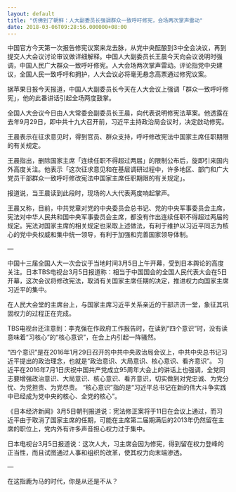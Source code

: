 ```yaml
---
layout: default
title: "仿佛到了朝鲜：人大副委员长强调群众一致呼吁修宪，会场两次掌声雷动"
date: 2018-03-06T09:28:56.000000+08:00
---
```


中国官方今天第一次报告修宪议案来龙去脉，从党中央酝酿到3中全会决议，再到提交人大会议讨论审议做详细解释。中国人大副委员长王晨今天向会议说明时强调，中国人民广大群众一致呼吁修宪。人大会场两次掌声雷动。评论指党中央建议，全国人民一致呼吁和拥护，人大会议必将毫无悬念高票通过修宪议案。

据苹果日报今天报道，中国人大副委员长今天在人大会议上强调「群众一致呼吁修宪」，他的此番讲话引起全场两度鼓掌。

全国人大会议今日由人大常委会副委员长王晨，向代表说明修宪法草案。他透露在去年9月29日，即中共十九大召开前，习近平主持政治局会议时，决定啟动修宪。

王晨表示在征求意见时，得到官员、群众支持，呼吁修改宪法中国家主席任职期限的有关规定。

王晨指出，删除国家主席「连续任职不得超过两届」的限制公布后，旋即引来国内外高度关注。他表示「这次征求意见和在基层调研过程中，许多地区、部门和广大党员干部群众一致呼吁修改宪法中国家主席任职期限的有关规定」。

报道说，当王晨读到此段时，现场的人大代表两度响起掌声。

王晨又称，目前，中共党章对党的中央委员会总书记、党的中央军事委员会主席，宪法对中华人民共和国中央军事委员会主席，都没有作出连续任职不得超过两届的规定。宪法对国家主席的相关规定也采取上述做法，有利于维护以习近平同志为核心的党中央权威和集中统一领导，有利于加强和完善国家领导体制。

—

中国十三届全国人大一次会议于当地时间3月5日上午开幕，受到日本舆论的高度关注。日本TBS电视台3月5日报道称：相当于中国国会的全国人民代表大会在5日开幕，这次会议将修改宪法，取消有关国家主席任期的决定，推进权力向国家主席习近平的集中。

在人民大会堂的主席台上，与国家主席习近平关系亲近的干部济济一堂，象征其巩固权力的过程正在完成。

TBS电视台还注意到：李克强在作政府工作报告时，在读到“四个意识”时，没有读意味着“习核心”的“核心意识”，在会上内引起一阵骚然。

“四个意识”是在2016年1月29日召开的中共中央政治局会议上，中共中央总书记习近平提出的政治理念，也就是“政治意识、大局意识、核心意识、看齐意识”。 习近平在2016年7月1日庆祝中国共产党成立95周年大会上的讲话上也强调，全党同志要增强政治意识、大局意识、核心意识、看齐意识，切实做到对党忠诚、为党分忧、为党担责、为党尽责。 “核心意识”指的是“习近平总书记在新的伟大斗争实践中已经成为党中央的核心、全党的核心”。

《日本经济新闻》3月5日朝刊报道说：宪法修正案将于11日在会议上通过，而习近平由于取消了国家主席的任期，可能在主席第二届期满后的2013年仍然留在主席的职位上，党内外有许多声音担心权力过于集中。

日本电视台3月5日报道说：这次人大，习主席会因为修宪，得到留在权力登峰的正当性，而且试图通过人事和组织的改革，使其权力向末端渗透。

—

在这指鹿为马的时代，你是从还是不从？

